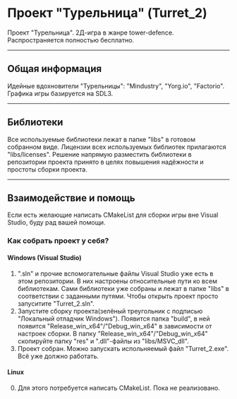 # Проект "Турельница" (Turret_2) 
Проект "Турельница". 2Д-игра в жанре tower-defence. Распространяется полностью бесплатно.
___
## Общая информация
Идейные вдохновители "Турельницы": "Mindustry", "Yorg.io", "Factorio". 
Графика игры базируется на SDL3.
___
## Библиотеки
Все используемые библиотеки лежат в папке "libs" в готовом собранном виде. Лицензии всех используемых библиотек прилагаются "libs/licenses".
Решение напрямую разместить библиотеки в репозитории проекта принято в целях повышения надёжности и простоты сборки проекта.
___
## Взаимодействие и помощь
Если есть желающие написать CMakeList для сборки игры вне Visual Studio, буду рад вашей помощи.

### Как собрать проект у себя?
#### Windows (Visual Studio)
1) ".sln" и прочие вспомогательные файлы Visual Studio уже есть в этом репозитории. В них настроены относительные пути ко всем библиотекам.
Сами библиотеки уже собраны и лежат в папке "libs" в соответствии с заданными путями. Чтобы открыть проект просто запуситите "Turret_2.sln".
2) Запустите сборку проекта(зелёный треугольник с подписью "Локальный отладчик Windows"). Появится папка "build", в ней появится
"Release_win_x64"/"Debug_win_x64" в зависимости от настроек сборки. В папку "Release_win_x64"/"Debug_win_x64" скопируйте папку "res" и ".dll"-файлы из
"libs/MSVC_dll".
3) Проект собран. Можно запускать испольняемый файл "Turret_2.exe". Всё уже должно работать.
#### Linux
0) Для этого потребуется написать CMakeList. Пока не реализовано.
